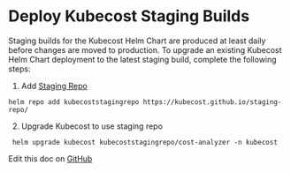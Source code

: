 Deploy Kubecost Staging Builds
==============================

Staging builds for the Kubecost Helm Chart are produced at least daily before changes are moved to production. 
To upgrade an existing Kubecost Helm Chart deployment to the latest staging build, complete the following steps: 

1. Add [Staging Repo](https://github.com/kubecost/staging-repo)

  ```
  helm repo add kubecoststagingrepo https://kubecost.github.io/staging-repo/
  ```

2. Upgrade Kubecost to use staging repo 

  ```
   helm upgrade kubecost kubecoststagingrepo/cost-analyzer -n kubecost
  ```

Edit this doc on [GitHub](https://github.com/kubecost/docs/blob/main/staging.md)

<!--- {"article":"4407601828247","section":"4402815636375","permissiongroup":"1500001277122"} --->

